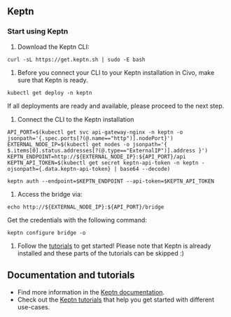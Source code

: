 
## Keptn


### Start using Keptn

1. Download the Keptn CLI: 
  ```
  curl -sL https://get.keptn.sh | sudo -E bash
  ```

1. Before you connect your CLI to your Keptn installation in Civo, make sure that Keptn is ready.

  ```
  kubectl get deploy -n keptn
  ```

  If all deployments are ready and available, please proceed to the next step.

1. Connect the CLI to the Keptn installation
  ```
  API_PORT=$(kubectl get svc api-gateway-nginx -n keptn -o jsonpath='{.spec.ports[?(@.name=="http")].nodePort}')
  EXTERNAL_NODE_IP=$(kubectl get nodes -o jsonpath='{ $.items[0].status.addresses[?(@.type=="ExternalIP")].address }')
  KEPTN_ENDPOINT=http://${EXTERNAL_NODE_IP}:${API_PORT}/api
  KEPTN_API_TOKEN=$(kubectl get secret keptn-api-token -n keptn -ojsonpath={.data.keptn-api-token} | base64 --decode)

  keptn auth --endpoint=$KEPTN_ENDPOINT --api-token=$KEPTN_API_TOKEN
  ```

1. Access the bridge via:
  ```
  echo http://${EXTERNAL_NODE_IP}:${API_PORT}/bridge
  ```
  
  Get the credentials with the following command:
  ```
  keptn configure bridge -o
  ```

1. Follow the [tutorials](https://tutorials.keptn.sh/?cat=quality-gates) to get started! Please note that Keptn is already installed and these parts of the tutorials can be skipped :)


## Documentation and tutorials

- Find more information in the [Keptn documentation](https://keptn.sh/docs).
- Check out the [Keptn tutorials](https://tutorials.keptn.sh/?cat=quality-gates) that help you get started with different use-cases.
